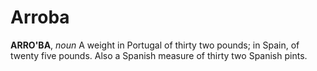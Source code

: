 # Arroba

**ARRO'BA**, _noun_ A weight in Portugal of thirty two pounds; in Spain, of twenty five pounds. Also a Spanish measure of thirty two Spanish pints.